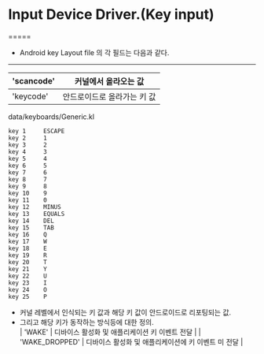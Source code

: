 # Input Device Driver.(Key input)
=====


* Android key Layout file 의 각 필드는 다음과 같다.
-----

| 'scancode' | 커널에서 올라오는 값        |
|------------|-----------------------------|
| 'keycode'  | 안드로이드로 올라가는 키 값 | 

data/keyboards/Generic.kl
```
key 1     ESCAPE
key 2     1   
key 3     2   
key 4     3   
key 5     4   
key 6     5   
key 7     6   
key 8     7   
key 9     8   
key 10    9   
key 11    0   
key 12    MINUS
key 13    EQUALS
key 14    DEL 
key 15    TAB 
key 16    Q   
key 17    W   
key 18    E   
key 19    R   
key 20    T   
key 21    Y   
key 22    U   
key 23    I   
key 24    O   
key 25    P   
```

- 커널 레벨에서 인식되는 키 값과 해당 키 값이 안드로이드로 리포팅되는 값. 
- 그리고 해당 키가 동작하는 방식등에 대한 정의.  
| 'WAKE'         | 디바이스 활성화 및 애플리케이션 키 이벤트 전달      |
| 'WAKE_DROPPED' | 디바이스 활성화 및 애플리케이션에 키 이벤트 미 전달 |
